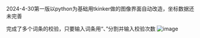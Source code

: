 2024-4-30第一版以python为基础用tkinker做的图像界面自动改造，坐标数据还未完善



完成了多个词条的校验，只要输入词条用“、”分割并输入校验次数
![image](https://github.com/windycats/auto_poe_gaizao/assets/90954010/8240ea8c-58c7-499a-880a-399d860a5ded)
